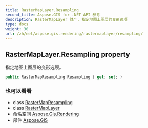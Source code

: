 ```yaml
---
title: RasterMapLayer.Resampling
second_title: Aspose.GIS for .NET API 参考
description: RasterMapLayer 财产. 指定地图上图层的变形选项
type: docs
weight: 30
url: /zh/net/aspose.gis.rendering/rastermaplayer/resampling/
---
```

## RasterMapLayer.Resampling property

指定地图上图层的变形选项。

```csharp
public RasterMapResampling Resampling { get; set; }
```

### 也可以看看

* class [RasterMapResampling](../../rastermapresampling/)
* class [RasterMapLayer](../)
* 命名空间 [Aspose.Gis.Rendering](../../rastermaplayer/)
* 部件 [Aspose.GIS](../../../)


